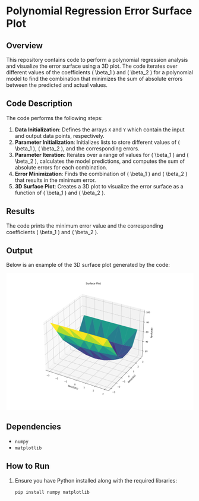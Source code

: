 # Polynomial Regression Error Surface Plot

## Overview

This repository contains code to perform a polynomial regression analysis and visualize the error surface using a 3D plot. The code iterates over different values of the coefficients \( \beta_1 \) and \( \beta_2 \) for a polynomial model to find the combination that minimizes the sum of absolute errors between the predicted and actual values.

## Code Description

The code performs the following steps:

1. **Data Initialization**: Defines the arrays `X` and `Y` which contain the input and output data points, respectively.
2. **Parameter Initialization**: Initializes lists to store different values of \( \beta_1 \), \( \beta_2 \), and the corresponding errors.
3. **Parameter Iteration**: Iterates over a range of values for \( \beta_1 \) and \( \beta_2 \), calculates the model predictions, and computes the sum of absolute errors for each combination.
4. **Error Minimization**: Finds the combination of \( \beta_1 \) and \( \beta_2 \) that results in the minimum error.
5. **3D Surface Plot**: Creates a 3D plot to visualize the error surface as a function of \( \beta_1 \) and \( \beta_2 \).

## Results

The code prints the minimum error value and the corresponding coefficients \( \beta_1 \) and \( \beta_2 \).

## Output

Below is an example of the 3D surface plot generated by the code:

![Surface Plot](Buddi1.png)

## Dependencies

- `numpy`
- `matplotlib`

## How to Run

1. Ensure you have Python installed along with the required libraries:
   ```sh
   pip install numpy matplotlib

